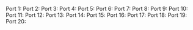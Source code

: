 Port 1:
Port 2:
Port 3:
Port 4:
Port 5:
Port 6:
Port 7:
Port 8:
Port 9:
Port 10:
Port 11:
Port 12:
Port 13:
Port 14:
Port 15:
Port 16:
Port 17:
Port 18:
Port 19:
Port 20: 